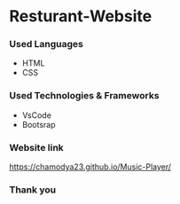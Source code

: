 # Resturant-Website

### Used Languages
* HTML
* CSS

### Used Technologies & Frameworks
* VsCode
* Bootsrap

### Website link
https://chamodya23.github.io/Music-Player/


 ### Thank you

 

